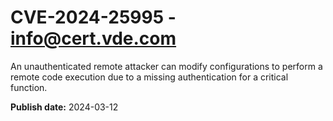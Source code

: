 # CVE-2024-25995 - info@cert.vde.com

An unauthenticated remote attacker can modify configurations to perform a remote code execution due to a missing authentication for a critical function.

**Publish date:** 2024-03-12
